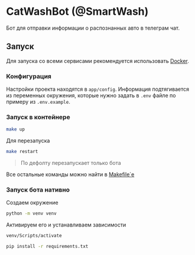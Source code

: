 # CatWashBot (@SmartWash)

Бот для отправки информации о распознанных авто в телеграм чат.

## Запуск

Для запуска со всеми сервисами рекомендуется использовать [Docker](https://docs.docker.com/engine/install).

### Конфигурация
Настройки проекта находятся в `app/config`.
Информация подтягивается из переменных окружения,
которые нужно задать в `.env` файле по примеру из `.env.example`.


### Запуск в контейнере
```bash
make up
```
Для перезапуска
```bash
make restart
```
> По дефолту перезапускает только бота

Все остальные команды можно найти в [Makefile`e](Makefile)

### Запуск бота нативно
Создаем окружение
```bash
python -m venv venv
```
Активируем его и устанавливаем зависимости
```bash
venv/Scripts/activate
```
```bash
pip install -r requirements.txt
```